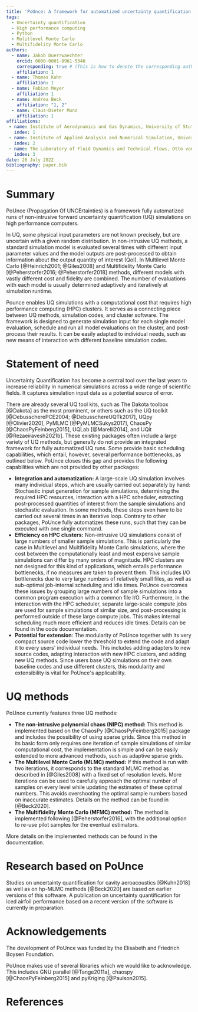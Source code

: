 ```yaml
---
title: 'PoUnce: A framework for automatized uncertainty quantification simulations on high-performance clusters'
tags:
  - Uncertainty quantification
  - High performance computing
  - Python
  - Mulitlevel Monte Carlo
  - Multifidelity Monte Carlo
authors:
  - name: Jakob Duerrwaechter
    orcid: 0000-0001-8961-5340
    corresponding: true # (This is how to denote the corresponding author)
    affiliation: 1
  - name: Thomas Kuhn
    affiliation: 1
  - name: Fabian Meyer
    affiliation: 1
  - name: Andrea Beck
    affiliation: "1, 2"
  - name: Claus-Dieter Munz
    affiliation: 1
affiliations:
 - name: Institute of Aerodynamics and Gas Dynamics, University of Stuttgart, Germany
   index: 1
 - name: Institute of Applied Analysis and Numerical Simulation, University of Stuttgart, Germany
   index: 2
 - name: The Laboratory of Fluid Dynamics and Technical Flows, Otto von Guericke University Magdeburg, Germany
   index: 3
date: 26 July 2022
bibliography: paper.bib
---
```


# Summary

PoUnce (Propagation Of UNCErtainties) is a framework fully automatized runs of non-intrusive forward uncertainty quantification (UQ) simulations on high performance computers.

In UQ, some physical input parameters are not known precisely, but are uncertain with a given random distribution. In non-intrusive UQ methods, a standard simulation model is evaluated several times with different input parameter values and the model outputs are post-processed to obtain information about the output quantity of interest (QoI). In Multilevel Monte Carlo [@Heinrich2001; @Giles2008] and Multifidelity Monte Carlo [@Peherstorfer2016; @Peherstorfer2018] methods, different models with vastly different cost and fidelity are combined. The number of evaluations with each model is usually determined adaptively and iteratively at simulation runtime.

Pounce enables UQ simulations with a computational cost that requires high performance computing (HPC) clusters. It serves as a connecting piece between UQ methods, simulation codes, and cluster software. 
The framework is designed to generate simulation input for each single model evaluation, schedule and run all model evaluations on the cluster, and post-process their results. It can be easily adapted to individual needs, such as new means of interaction with different baseline simulation codes. 

# Statement of need

Uncertainty Quantification has become a central tool over the last years to increase reliability in numerical simulations across a wide range of scientific fields. It captures simulation input data as a potential source of error. 

There are already several UQ tool kits, such as The Dakota toolbox [@Dakota] as the most prominent, or others such as the UQ toolkit [@DebusscherePCE2004; @DebusschereUQTk2017], UQpy [@Olivier2020], PyMLMC [@PyMLMCSukys2017], ChaosPy [@ChaosPyFeinberg2015], UQLab [@Marelli2014], and UQit [@Rezaeiravesh2021b]. These existing packages often include a large variety of UQ methods, but generally do not provide an integrated framework for fully automatized UQ runs. Some provide basic scheduling capabilities, which entail, however, several performance bottlenecks, as outlined below. PoUnce closes this gap and provides the following capabilities which are not provided by other packages:

- **Integration and automatization:** A large-scale UQ simulation involves many individual steps, which are usually carried out separately by hand: Stochastic input generation for sample simulations, determining the required HPC resources, interaction with a HPC scheduler, extracting post-processed quantities of interest from the sample simulations and stochastic evaluation. In some methods, these steps even have to be carried out several times in an iterative loop. Contrary to other packages, PoUnce fully automatizes these runs, such that they can be executed with one single command. 
- **Efficiency on HPC clusters:** Non-intrusive UQ simulations consist of large numbers of smaller sample simulations. This is particularly the case in Multilevel and Multifidelity Monte Carlo simulations, where the cost between the computationally least and most expensive sample simulations can differ by many orders of magnitude. HPC clusters are not designed for this kind of applications, which entails performance bottlenecks, if no measures are taken to prevent them. This includes I/O bottlenecks due to very large numbers of relatively small files, as well as sub-optimal job-internal scheduling and idle times. PoUnce overcomes these issues by grouping large numbers of sample simulations into a common program execution with a common file I/O. Furthermore, in the interaction with the HPC scheduler, separate large-scale compute jobs are used for sample simulations of similar size, and post-processing is performed outside of these large compute jobs. This makes internal scheduling much more efficient and reduces idle times. Details can be found in the code documentation. 
- **Potential for extension**: The modularity of PoUnce together with its very compact source code lower the threshold to extend the code and adapt it to every users' individual needs. This includes adding adapters to new source codes, adapting interaction with new HPC clusters, and adding new UQ methods. Since users base UQ simulations on their own baseline codes and use different clusters, this modularity and extensibility is vital for PoUnce's applicability.

# UQ methods

PoUnce currently features three UQ methods: 

- **The non-intrusive polynomial chaos (NIPC) method:** This method is implemented based on the ChaosPy [@ChaosPyFeinberg2015] package and includes the possibility of using sparse grids. Since this method in its basic form only requires one iteration of sample simulations of similar computational cost, the implementation is simple and can be easily extended to more advanced methods, such as adaptive sparse grids. 
- **The Multilevel Monte Carlo (MLMC) method:** If this method is run with two iterations, it corresponds to the standard MLMC method as described in [@Giles2008] with a fixed set of resolution levels. More iterations can be used to carefully approach the optimal number of samples on every level while updating the estimates of these optimal numbers. This avoids overshooting the optimal sample numbers based on inaccurate estimates. Details on the method can be found in [@Beck2020]. 
- **The Multifidelity Monte Carlo (MFMC) method:** The method is implemented following [@Peherstorfer2016], with the additional option to re-use pilot samples for the eventual estimators.

More details on the implemented methods can be found in the documentation.

# Research based on PoUnce

Studies on uncertainty quantification for cavity aeroacoustics [@Kuhn2018] as well as on hp-MLMC methods [@Beck2020] are based on earlier versions of this software. A publication on uncertainty quantification for iced airfoil performance based on a recent version of the software is currently in preparation. 

# Acknowledgements

The development of PoUnce was funded by the Elisabeth and Friedrich Boysen Foundation.

PoUnce makes use of several libraries which we would like to acknowledge. This includes GNU parallel [@Tange2011a], chaospy [@ChaosPyFeinberg2015] and pyKriging [@Paulson2015].

# References
